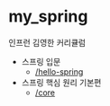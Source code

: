 # my_spring

인프런 김영한 커리큘럼
* 스프링 입문
  * [/hello-spring](https://github.com/Hany-Kim/my_spring/tree/main/hello-spring)
* 스프링 핵심 원리 기본편
  * [/core](https://github.com/Hany-Kim/my_spring/tree/main/core)
